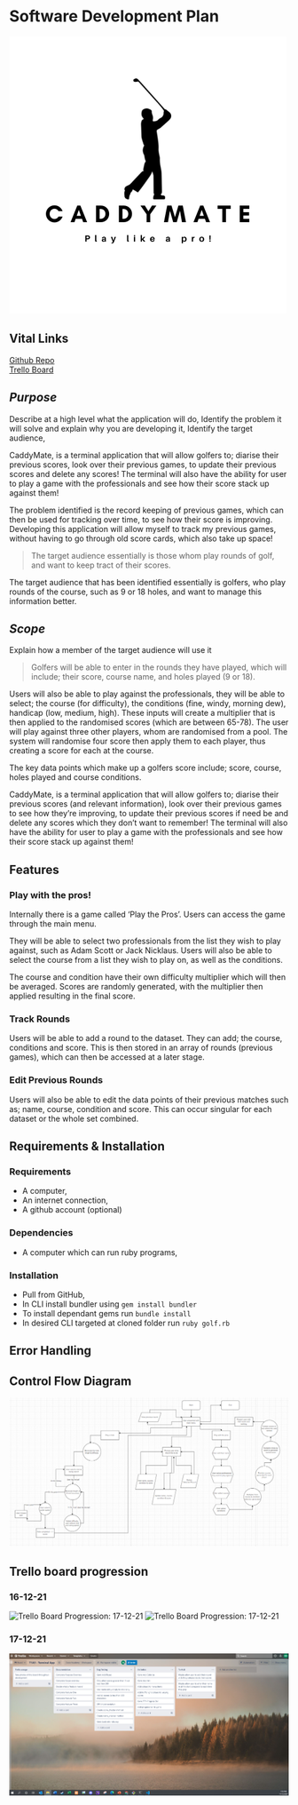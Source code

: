 # **Software Development Plan**

![CaddyMate Logo](./img/CaddyMate.png)

## **Vital Links**
[Github Repo](https://github.com/Btallan/T1A3---CaddyMate)<br>
[Trello Board](https://trello.com/invite/b/7lEyGUmX/53e0e60dd149034f9fe8b89d8a7362c4/t1a3-terminal-app)



## ***Purpose***
Describe at a high level what the application will do,
Identify the problem it will solve and explain why you are developing it,
Identify the target audience,

CaddyMate, is a terminal application that will allow golfers to; diarise their previous scores, look over their previous games, to update their previous scores and delete any scores! The terminal will also have the ability for user to play a game with the professionals and see how their score stack up against them! 


The problem identified is the record keeping of previous games, which can then be used for tracking over time, to see how their score is improving. Developing this application will allow myself to track my previous games, without having to go through old score cards, which also take up space!

> The target audience essentially is those whom play rounds of golf, and want to keep tract of their scores. 

The target audience that has been identified essentially is golfers, who play rounds of the course, such as 9 or 18 holes, and want to manage this information better.



## ***Scope***
Explain how a member of the target audience will use it

> Golfers will be able to enter in the rounds they have played, which will include; their score, course name, and holes played (9 or 18).

Users will also be able to play against the professionals, they will be able to select; the course (for difficulty), the conditions (fine, windy, morning dew), handicap (low, medium, high). These inputs will create a multiplier that is then applied to the randomised scores (which are between 65-78). The user will play against three other players, whom are randomised from a pool. The system will randomise four score then apply them to each player, thus creating a score for each at the course.


The key data points which make up a golfers score include; score, course, holes played and course conditions.


CaddyMate, is a terminal application that will allow golfers to; diarise their previous scores (and relevant information), look over their previous games to see how they’re improving, to update their previous scores if need be and delete any scores which they don’t want to remember! The terminal will also have the ability for user to play a game with the professionals and see how their score stack up against them! 


## Features
### Play with the pros!
Internally there is a game called ‘Play the Pros’. Users can access the game through the main menu.

They will be able to select two professionals from the list they wish to play against, such as Adam Scott or Jack Nicklaus. Users will also be able to select the course from a list they wish to play on, as well as the conditions.

The course and condition have their own difficulty multiplier which will then be averaged. Scores are randomly generated, with the multiplier then applied resulting in the final score.


### Track Rounds
Users will be able to add a round to the dataset. They can add; the course, conditions and score. This is then stored in an array of rounds (previous games), which can then be accessed at a later stage.


### Edit Previous Rounds
Users will also be able to edit the data points of their previous matches such as; name, course, condition and score. This can occur singular for each dataset or the whole set combined.

## Requirements & Installation
### Requirements
- A computer,
- An internet connection,
- A github account (optional)


### Dependencies 
- A computer which can run ruby programs,


### Installation
- Pull from GitHub,
- In CLI install bundler using `gem install bundler`
- To install dependant gems run `bundle install`
- In desired CLI targeted at cloned folder run `ruby golf.rb`




## Error Handling



## Control Flow Diagram
![Control Flow Diagram](./img/Control_Flows.PNG)

## Trello board progression
### 16-12-21
![Trello Board Progression: 17-12-21](./img/16-12-21_Trello_Screenshot.PNG)
![Trello Board Progression: 17-12-21](./img/16-12-21_Trello_Screenshot#2.PNG)

### 17-12-21
![Trello Board Progression: 17-12-21](./img/17-12-21_Trello_Screenshot.PNG)

